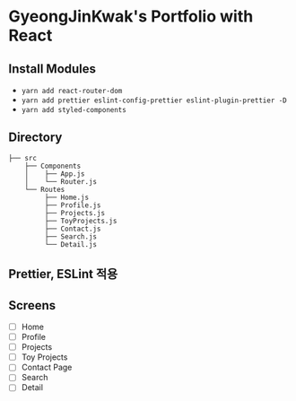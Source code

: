 # GyeongJinKwak's Portfolio with React

## Install Modules

- `yarn add react-router-dom`
- `yarn add prettier eslint-config-prettier eslint-plugin-prettier -D`
- `yarn add styled-components`

## Directory

```
├── src
    ├── Components
    │    ├── App.js
    │    └── Router.js
    └── Routes
         ├── Home.js
         ├── Profile.js
         ├── Projects.js
         ├── ToyProjects.js
         ├── Contact.js
         ├── Search.js
         └── Detail.js
```

## Prettier, ESLint 적용

## Screens

- [ ] Home
- [ ] Profile
- [ ] Projects
- [ ] Toy Projects
- [ ] Contact Page
- [ ] Search
- [ ] Detail
